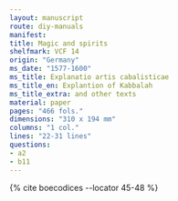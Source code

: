 ```yaml
---
layout: manuscript
route: diy-manuals
manifest: 
title: Magic and spirits
shelfmark: VCF 14
origin: "Germany"
ms_date: "1577-1600"
ms_title: Explanatio artis cabalisticae
ms_title_en: Explantion of Kabbalah
ms_title_extra: and other texts
material: paper
pages: "466 fols."
dimensions: "310 x 194 mm"
columns: "1 col."
lines: "22-31 lines"
questions:
- a2
- b11
---
```


{% cite boecodices --locator 45-48 %}